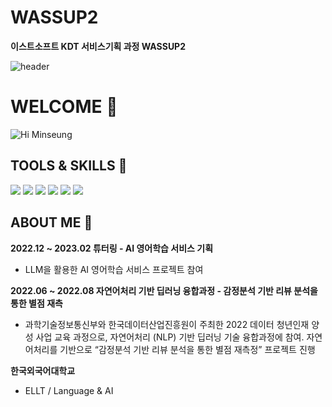 # WASSUP2
**이스트소프트 KDT 서비스기획 과정 WASSUP2**

![header](https://capsule-render.vercel.app/api?type=wave&color=e9eff7&height=300&section=header&text=Minseung:\)&fontSize=90&animation=twinkling&fontColor=849baa)

# WELCOME :raised_hands:
![Hi Minseung](https://github.com/wings-forever/wassup2/assets/87570958/69ac4aad-70f3-4715-a233-a15dcf57e162)

## TOOLS & SKILLS :wrench:
<img src = "https://img.shields.io/badge/python-e9eff7?style=flat&logo=python&logoColor=white/"> <img src = "https://img.shields.io/badge/figma-f6b26b?style=flat&logo=figma&logoColor=white/"> <img src = "https://img.shields.io/badge/R-276DC3?style=flat&logo=R&logoColor=white/"> <img src = "https://img.shields.io/badge/MySQL-e9eff7?style=flat&logo=MySQL&logoColor=white/">  <img src = "https://img.shields.io/badge/clickup-d9d2e9?style=flat&logo=clickup&logoColor=white/"> <img src = "https://img.shields.io/badge/notion-000000?style=flat&logo=Notion&logoColor=white/">

## ABOUT ME :mag_right:

**2022.12 ~ 2023.02 튜터링 - AI 영어학습 서비스 기획**
* LLM을 활용한 AI 영어학습 서비스 프로젝트 참여

**2022.06 ~ 2022.08 자연어처리 기반 딥러닝 융합과정 - 감정분석 기반 리뷰 분석을 통한 별점 재측**
* 과학기술정보통신부와 한국데이터산업진흥원이 주최한 2022 데이터 청년인재 양성 사업 교육 과정으로, 자연어처리 (NLP) 기반 딥러닝 기술 융합과정에 참여. 자연어처리를 기반으로 “감정분석 기반 리뷰 분석을 통한 별점 재측정” 프로젝트 진행

**한국외국어대학교**
* ELLT / Language & AI

